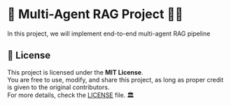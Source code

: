 # 🎇  Multi-Agent RAG Project 🚀🎆
In this project, we will implement end-to-end multi-agent RAG pipeline
## 📜 License
This project is licensed under the **MIT License**.  
You are free to use, modify, and share this project, as long as proper credit is given to the original contributors.  
For more details, check the [LICENSE](LICENSE) file. 🏛️

